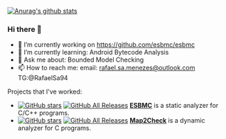 [![Anurag's github stats](https://github-readme-stats.vercel.app/api?username=rafaelsamenezes)](https://github.com/anuraghazra/github-readme-stats)

### Hi there 👋

- 🔭 I’m currently working on https://github.com/esbmc/esbmc
- 🌱 I’m currently learning: Android Bytecode Analysis
- 💬 Ask me about: Bounded Model Checking
- 📫 How to reach me: email: rafael.sa.menezes@outlook.com TG:@RafaelSa94

Projects that I've worked:

- [![GitHub stars](https://img.shields.io/github/stars/esbmc/esbmc.svg)](https://github.com/esbmc/esbmc)
[![GitHub All Releases](https://img.shields.io/github/downloads/esbmc/esbmc/total.svg)](https://github.com/esbmc/esbmc/releases)
[**ESBMC**](https://github.com/esbmc/esbmc) is a static analyzer for C/C++ programs.
- [![GitHub stars](https://img.shields.io/github/stars/hbgit/map2check.svg)](https://github.com/hbgit/map2check)
[![GitHub All Releases](https://img.shields.io/github/downloads/hbgit/map2check/total.svg)](https://github.com/hbgit/map2check/releases)
[**Map2Check**](https://github.com/hbgit/map2check) is a dynamic analyzer for C programs.

<!--
**rafaelsamenezes/rafaelsamenezes** is a ✨ _special_ ✨ repository because its `README.md` (this file) appears on your GitHub profile.

Here are some ideas to get you started:



- 👯 I’m looking to collaborate on ...
- 🤔 I’m looking for help with ...

- 😄 Pronouns: ...
- ⚡ Fun fact: ...
-->
